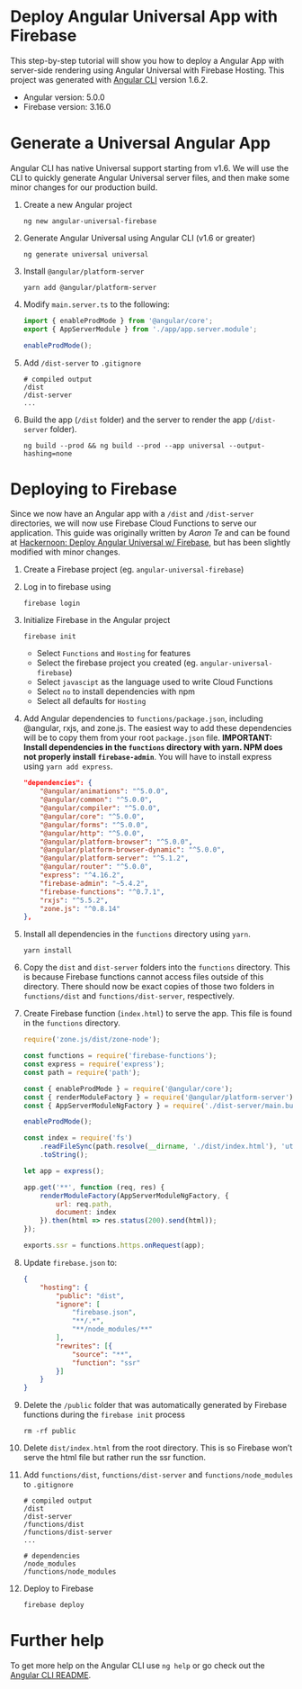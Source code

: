 # Deploy Angular Universal App with Firebase
This step-by-step tutorial will show you how to deploy a Angular App with server-side rendering using Angular Universal with Firebase Hosting.  This project was generated with [Angular CLI](https://github.com/angular/angular-cli) version 1.6.2.
* Angular version: 5.0.0
* Firebase version: 3.16.0

# Generate a Universal Angular App
Angular CLI has native Universal support starting from v1.6.  We will use the CLI to quickly generate Angular Universal server files, and then make some minor changes for our production build.

1. Create a new Angular project
    ```
    ng new angular-universal-firebase
    ```

2. Generate Angular Universal using Angular CLI (v1.6 or greater)
    ```
    ng generate universal universal
    ```

3. Install `@angular/platform-server`
    ```
    yarn add @angular/platform-server
    ```

4. Modify `main.server.ts` to the following:
    ```typescript
    import { enableProdMode } from '@angular/core';
    export { AppServerModule } from './app/app.server.module';

    enableProdMode();
    ```

5. Add `/dist-server` to `.gitignore`
    ```git
    # compiled output
    /dist
    /dist-server
    ...
    ``` 

6. Build the app (`/dist` folder) and the server to render the app (`/dist-server` folder).
    ```
    ng build --prod && ng build --prod --app universal --output-hashing=none
    ```

# Deploying to Firebase
Since we now have an Angular app with a `/dist` and `/dist-server` directories, we will now use Firebase Cloud Functions to serve our application.  This guide was originally written by *Aaron Te* and can be found at [Hackernoon: Deploy Angular Universal w/ Firebase](https://hackernoon.com/deploy-angular-universal-w-firebase-ad70ea2413a1), but has been slightly modified with minor changes.

1. Create a Firebase project (eg. `angular-universal-firebase`)

2. Log in to firebase using 
    ```
    firebase login
    ```

3. Initialize Firebase in the Angular project
    ```
    firebase init
    ```
    * Select `Functions` and `Hosting` for features
    * Select the firebase project you created (eg. `angular-universal-firebase`)
    * Select `javascipt` as the language used to write Cloud Functions
    * Select `no` to install dependencies with npm
    * Select all defaults for `Hosting`

4. Add Angular dependencies to `functions/package.json`, including @angular, rxjs, and zone.js.  The easiest way to add these dependencies will be to copy them from your root `package.json` file.  **IMPORTANT: Install dependencies in the `functions` directory with yarn.  NPM does not properly install `firebase-admin`**.  You will have to install express using `yarn add express`.
    ```json
    "dependencies": {
        "@angular/animations": "^5.0.0",
        "@angular/common": "^5.0.0",
        "@angular/compiler": "^5.0.0",
        "@angular/core": "^5.0.0",
        "@angular/forms": "^5.0.0",
        "@angular/http": "^5.0.0",
        "@angular/platform-browser": "^5.0.0",
        "@angular/platform-browser-dynamic": "^5.0.0",
        "@angular/platform-server": "^5.1.2",
        "@angular/router": "^5.0.0",
        "express": "^4.16.2",
        "firebase-admin": "~5.4.2",
        "firebase-functions": "^0.7.1",
        "rxjs": "^5.5.2",
        "zone.js": "^0.8.14"
    },
    ```

5. Install all dependencies in the `functions` directory using `yarn`.
    ```
    yarn install
    ```

6. Copy the `dist` and `dist-server` folders into the `functions` directory. This is because Firebase functions cannot access files outside of this directory.  There should now be exact copies of those two folders in `functions/dist` and `functions/dist-server`, respectively.

7. Create Firebase function (`index.html`) to serve the app.  This file is found in the `functions` directory.
    ```javascript
    require('zone.js/dist/zone-node');

    const functions = require('firebase-functions');
    const express = require('express');
    const path = require('path');

    const { enableProdMode } = require('@angular/core');
    const { renderModuleFactory } = require('@angular/platform-server');
    const { AppServerModuleNgFactory } = require('./dist-server/main.bundle');

    enableProdMode();

    const index = require('fs')
        .readFileSync(path.resolve(__dirname, './dist/index.html'), 'utf8')
        .toString();

    let app = express();

    app.get('**', function (req, res) {
        renderModuleFactory(AppServerModuleNgFactory, {
            url: req.path,
            document: index
        }).then(html => res.status(200).send(html));
    });

    exports.ssr = functions.https.onRequest(app);
    ```

8. Update `firebase.json` to:
    ```json
    {
        "hosting": {
            "public": "dist",
            "ignore": [
                "firebase.json",
                "**/.*",
                "**/node_modules/**"
            ],
            "rewrites": [{
                "source": "**",
                "function": "ssr"
            }]
        }
    }
    ```

9. Delete the `/public` folder that was automatically generated by Firebase functions during the `firebase init` process
    ```
    rm -rf public
    ```

10. Delete `dist/index.html` from the root directory.  This is so Firebase won’t serve the html file but rather run the ssr function. 

11. Add `functions/dist`, `functions/dist-server` and `functions/node_modules` to `.gitignore`
    ```git
    # compiled output
    /dist
    /dist-server
    /functions/dist
    /functions/dist-server
    ...

    # dependencies
    /node_modules
    /functions/node_modules
    ```

12. Deploy to Firebase
    ```
    firebase deploy
    ```

# Further help
To get more help on the Angular CLI use `ng help` or go check out the [Angular CLI README](https://github.com/angular/angular-cli/blob/master/README.md).
